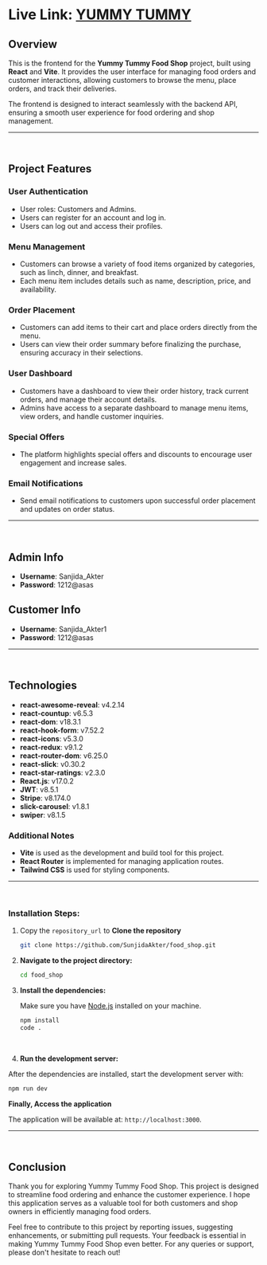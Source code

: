 # Live Link: [YUMMY TUMMY](https://yummi-tummy.netlify.app/)


## Overview

This is the frontend for the **Yummy Tummy Food Shop** project, built using **React** and **Vite**. It provides the user interface for managing food orders and customer interactions, allowing customers to browse the menu, place orders, and track their deliveries.

The frontend is designed to interact seamlessly with the backend API, ensuring a smooth user experience for food ordering and shop management.

---

<br>

## Project Features

### User Authentication

- User roles: Customers and Admins.
- Users can register for an account and log in.
- Users can log out and access their profiles.

### Menu Management

- Customers can browse a variety of food items organized by categories, such as linch, dinner, and breakfast.
- Each menu item includes details such as name, description, price, and availability.

### Order Placement

- Customers can add items to their cart and place orders directly from the menu.
- Users can view their order summary before finalizing the purchase, ensuring accuracy in their selections.

### User Dashboard

- Customers have a dashboard to view their order history, track current orders, and manage their account details.
- Admins have access to a separate dashboard to manage menu items, view orders, and handle customer inquiries.

### Special Offers

- The platform highlights special offers and discounts to encourage user engagement and increase sales.

### Email Notifications

- Send email notifications to customers upon successful order placement and updates on order status.

---

<br>


## Admin Info
* **Username**: Sanjida_Akter
* **Password**: 1212@asas

## Customer Info
* **Username**: Sanjida_Akter1
* **Password**: 1212@asas


---

<br>


## Technologies
- **react-awesome-reveal**: v4.2.14
- **react-countup**: v6.5.3
- **react-dom**: v18.3.1
- **react-hook-form**: v7.52.2
- **react-icons**: v5.3.0
- **react-redux**: v9.1.2
- **react-router-dom**: v6.25.0
- **react-slick**: v0.30.2
- **react-star-ratings**: v2.3.0
- **React.js**: v17.0.2
- **JWT**: v8.5.1
- **Stripe**: v8.174.0
- **slick-carousel**: v1.8.1
- **swiper**: v8.1.5

### Additional Notes
- **Vite** is used as the development and build tool for this project.
- **React Router** is implemented for managing application routes.
- **Tailwind CSS** is used for styling components.


---

<br>


### Installation Steps:

1. Copy the `repository_url` to **Clone the repository**

   ```bash
   git clone https://github.com/SunjidaAkter/food_shop.git
   ```

2. **Navigate to the project directory:**

   ```bash
   cd food_shop
   ```

3. **Install the dependencies:**

   Make sure you have [Node.js](https://nodejs.org/) installed on your machine.

   ```bash
   npm install
   code .
   ```

<br>

4. **Run the development server:**

After the dependencies are installed, start the development server with:

```bash
npm run dev
```

**Finally, Access the application**

The application will be available at: `http://localhost:3000`.


---

<br>



## Conclusion

Thank you for exploring Yummy Tummy Food Shop. This project is designed to streamline food ordering and enhance the customer experience. I hope this application serves as a valuable tool for both customers and shop owners in efficiently managing food orders.

Feel free to contribute to this project by reporting issues, suggesting enhancements, or submitting pull requests. Your feedback is essential in making Yummy Tummy Food Shop even better. For any queries or support, please don't hesitate to reach out!
